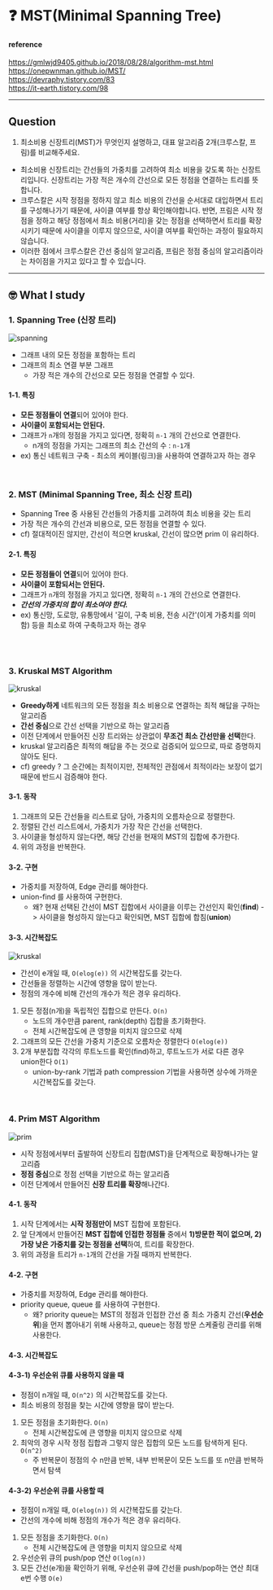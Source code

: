 # :question: MST(Minimal Spanning Tree)

#### reference
https://gmlwjd9405.github.io/2018/08/28/algorithm-mst.html<br>
https://onepwnman.github.io/MST/<br>
https://devraphy.tistory.com/83<br>
https://it-earth.tistory.com/98
<hr>

## Question
1. 최소비용 신장트리(MST)가 무엇인지 설명하고, 대표 알고리즘 2개(크루스칼, 프림)를 비교해주세요.
- 최소비용 신장트리는 간선들의 가중치를 고려하여 최소 비용을 갖도록 하는 신장트리입니다. 신장트리는 가장 적은 개수의 간선으로 모든 정점을 연결하는 트리를 뜻합니다.
- 크루스칼은 시작 정점을 정하지 않고 최소 비용의 간선을 순서대로 대입하면서 트리를 구성해나가기 때문에, 사이클 여부를 항상 확인해야합니다. 반면, 프림은 시작 정점을 정하고 해당 정점에서 최소 비용(거리)을 갖는 정점을 선택하면서 트리를 확장시키기 때문에 사이클을 이루지 않으므로, 사이클 여부를 확인하는 과정이 필요하지 않습니다.
- 이러한 점에서 크루스칼은 간선 중심의 알고리즘, 프림은 정점 중심의 알고리즘이라는 차이점을 가지고 있다고 할 수 있습니다.
<hr>

## :nerd_face:	What I study
### 1. Spanning Tree (신장 트리)
![spanning](https://gmlwjd9405.github.io/images/algorithm-mst/spanning-tree.png)
- 그래프 내의 모든 정점을 포함하는 트리
- 그래프의 최소 연결 부분 그래프
  - 가장 적은 개수의 간선으로 모든 정점을 연결할 수 있다.

#### 1-1. 특징
- **모든 정점들이 연결**되어 있어야 한다.
- **사이클이 포함되서는 안된다.**
- 그래프가 `n`개의 정점을 가지고 있다면, 정확히 `n-1` 개의 간선으로 연결한다.
  - n개의 정점을 가지는 그래프의 최소 간선의 수 : `n-1`개
- ex) 통신 네트워크 구축 - 최소의 케이블(링크)을 사용하여 연결하고자 하는 경우

<br>

### 2. MST (Minimal Spanning Tree, 최소 신장 트리)
- Spanning Tree 중 사용된 간선들의 가중치를 고려하여 최소 비용을 갖는 트리
- 가장 적은 개수의 간선과 비용으로, 모든 정점을 연결할 수 있다.
- cf) 절대적이진 않지만, 간선이 적으면 kruskal, 간선이 많으면 prim 이 유리하다.

#### 2-1. 특징
- **모든 정점들이 연결**되어 있어야 한다.
- **사이클이 포함되서는 안된다.**
- 그래프가 `n`개의 정점을 가지고 있다면, 정확히 `n-1` 개의 간선으로 연결한다.
- ***간선의 가중치의 합이 최소여야 한다.***
- ex) 통신망, 도로망, 유통망에서 '길이, 구축 비용, 전송 시간'(이게 가중치를 의미함) 등을 최소로 하여 구축하고자 하는 경우

<br><br>

### 3. Kruskal MST Algorithm
![kruskal](https://onepwnman.github.io/assets/images/mst/kruskal.gif)
- **Greedy하게** 네트워크의 모든 정점을 최소 비용으로 연결하는 최적 해답을 구하는 알고리즘
- **간선 중심**으로 간선 선택을 기반으로 하는 알고리즘
- 이전 단계에서 만들어진 신장 트리와는 상관없이 **무조건 최소 간선만을 선택**한다.
- kruskal 알고리즘은 최적의 해답을 주는 것으로 검증되어 있으므로, 따로 증명하지 않아도 된다.
- cf) greedy ? 그 순간에는 최적이지만, 전체적인 관점에서 최적이라는 보장이 없기 때문에 반드시 검증해야 한다.

#### 3-1. 동작
1. 그래프의 모든 간선들을 리스트로 담아, 가중치의 오름차순으로 정렬한다.
2. 정렬된 간선 리스트에서, 가중치가 가장 작은 간선을 선택한다.
3. 사이클을 형성하지 않는다면, 해당 간선을 현재의 MST의 집합에 추가한다.
4. 위의 과정을 반복한다.

#### 3-2. 구현
- 가중치를 저장하여, Edge 관리를 해야한다.
- union-find 를 사용하여 구현한다.
  - 왜? 현재 선택된 간선이 MST 집합에서 사이클을 이루는 간선인지 확인(**find**) -> 사이클을 형성하지 않는다고 확인되면, MST 집합에 합침(**union**)

#### 3-3. 시간복잡도
![kruskal](https://img1.daumcdn.net/thumb/R1280x0/?scode=mtistory2&fname=https%3A%2F%2Fblog.kakaocdn.net%2Fdn%2FUxeke%2FbtqJs4y1tXA%2F7HDz2N2NjtSEFNhOKh5Rsk%2Fimg.png)
- 간선이 e개일 때, `O(elog(e))` 의 시간복잡도를 갖는다.
- 간선들을 정렬하는 시간에 영향을 많이 받는다.
- 정점의 개수에 비해 간선의 개수가 적은 경우 유리하다.

1. 모든 정점(n개)을 독립적인 집합으로 만든다. `O(n)`
   - 노드의 개수만큼 parent, rank(depth) 집합을 초기화한다.
   - 전체 시간복잡도에 큰 영향을 미치지 않으므로 삭제 
2. 그래프의 모든 간선을 가중치 기준으로 오름차순 정렬한다 `O(elog(e))`
3. 2개 부분집합 각각의 루트노드를 확인(find)하고, 루트노드가 서로 다른 경우 union한다 `O(1)`
   - union-by-rank 기법과 path compression 기법을 사용하면 상수에 가까운 시간복잡도를 갖는다. 

<br>

### 4. Prim MST Algorithm
![prim](https://onepwnman.github.io/assets/images/mst/prim.gif)
- 시작 정점에서부터 출발하여 신장트리 집합(MST)을 단계적으로 확장해나가는 알고리즘
- **정점 중심**으로 정점 선택을 기반으로 하는 알고리즘
- 이전 단계에서 만들어진 **신장 트리를 확장**해나간다.

#### 4-1. 동작
1. 시작 단계에서는 **시작 정점만이** MST 집합에 포함된다.
2. 앞 단계에서 만들어진 **MST 집합에 인접한 정점들** 중에서 **1)방문한 적이 없으며, 2)가장 낮은 가중치를 갖는 정점을 선택**하여, 트리를 확장한다.
3. 위의 과정을 트리가 `n-1`개의 간선을 가질 때까지 반복한다.

#### 4-2. 구현
- 가중치를 저장하여, Edge 관리를 해야한다.
- priority queue, queue 를 사용하여 구현한다.
  - 왜? priority queue는 MST의 정점과 인접한 간선 중 최소 가중치 간선(**우선순위**)을 먼저 뽑아내기 위해 사용하고, queue는 정점 방문 스케줄링 관리를 위해 사용한다.

#### 4-3. 시간복잡도
#### 4-3-1) 우선순위 큐를 사용하지 않을 때
- 정점이 n개일 때, `O(n^2)` 의 시간복잡도를 갖는다.
- 최소 비용의 정점을 찾는 시간에 영향을 많이 받는다.

1. 모든 정점을 초기화한다. `O(n)` 
   - 전체 시간복잡도에 큰 영향을 미치지 않으므로 삭제 
2. 최악의 경우 시작 정점 집합과 그렇지 않은 집합의 모든 노드를 탐색하게 된다. `O(n^2)`
   - 주 반복문이 정점의 수 n만큼 반복, 내부 반복문이 모든 노드를 또 n만큼 반복하면서 탐색

#### 4-3-2) 우선순위 큐를 사용할 때
- 정점이 n개일 때, `O(elog(n))` 의 시간복잡도를 갖는다.
- 간선의 개수에 비해 정점의 개수가 적은 경우 유리하다.

1. 모든 정점을 초기화한다. `O(n)` 
   - 전체 시간복잡도에 큰 영향을 미치지 않으므로 삭제 
2. 우선순위 큐의 push/pop 연산 `O(log(n))`
3. 모든 간선(e개)을 확인하기 위해, 우선순위 큐에 간선을 push/pop하는 연산 최대 e번 수행 `O(e)`

